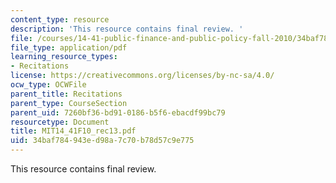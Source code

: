```yaml
---
content_type: resource
description: 'This resource contains final review. '
file: /courses/14-41-public-finance-and-public-policy-fall-2010/34baf784943ed98a7c70b78d57c9e775_MIT14_41F10_rec13.pdf
file_type: application/pdf
learning_resource_types:
- Recitations
license: https://creativecommons.org/licenses/by-nc-sa/4.0/
ocw_type: OCWFile
parent_title: Recitations
parent_type: CourseSection
parent_uid: 7260bf36-bd91-0186-b5f6-ebacdf99bc79
resourcetype: Document
title: MIT14_41F10_rec13.pdf
uid: 34baf784-943e-d98a-7c70-b78d57c9e775
---
```

This resource contains final review. 